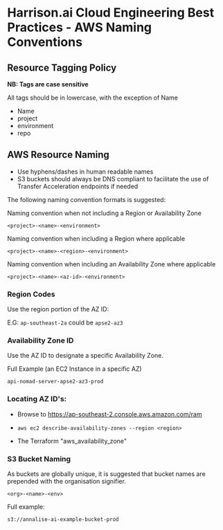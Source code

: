 #  Harrison.ai Cloud Engineering Best Practices - AWS Naming Conventions


##  Resource Tagging Policy

**NB:  Tags are case sensitive**

All tags should be in lowercase, with the exception of Name

- Name
- project
- environment
- repo


##  AWS Resource Naming

- Use hyphens/dashes in human readable names
- S3 buckets should always be DNS compliant to facilitate the use of Transfer Acceleration endpoints if needed

The following naming convention formats is suggested:

Naming convention when not including a Region or Availability Zone
```
<project>-<name>-<environment>
```
Naming convention when including a Region where applicable
```
<project>-<name>-<region>-<environment>
```

Naming convention when including an Availability Zone where applicable
```
<project>-<name>-<az-id>-<environment>

```


### Region Codes


Use the region portion of the AZ ID:

E.G: `ap-southeast-2a` could be `apse2-az3`


### Availability Zone ID

Use the AZ ID to designate a specific Availability Zone.


Full Example (an EC2 Instance in a specific AZ)
```
api-nomad-server-apse2-az3-prod
```


### Locating AZ ID's:

- Browse to https://ap-southeast-2.console.aws.amazon.com/ram

- `aws ec2 describe-availability-zones --region <region>`

-  The Terraform "aws_availability_zone"


### S3 Bucket Naming

As buckets are globally unique, it is suggested that bucket names are prepended with the organisation signifier.

```
<org>-<name>-<env>
```

Full example:
```
s3://annalise-ai-example-bucket-prod

``````
